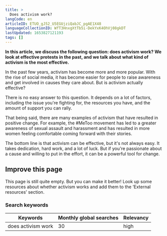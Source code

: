 ```yaml
---
title: >
  Does activism work?
langCode: en
articleID: ETUO_gJ52_U5EGUjziQabJC_pgAE1X48
languageCollectionID: WfT3HnxgXtTb5i-DekYxK4OhVj08gkDT
lastUpdated: 1653827121193
tags: []
---
```


**In this article, we discuss the following question: does activism work? We look at effective protests in the past, and we talk about what kind of activism is the most effective.**

In the past few years, activism has become more and more popular. With the rise of social media, it has become easier for people to raise awareness and get involved in causes they care about. But is activism actually effective?

There is no easy answer to this question. It depends on a lot of factors, including the issue you're fighting for, the resources you have, and the amount of support you can rally.

That being said, there are many examples of activism that have resulted in positive change. For example, the #MeToo movement has led to a greater awareness of sexual assault and harassment and has resulted in more women feeling comfortable coming forward with their stories.

The bottom line is that activism can be effective, but it's not always easy. It takes dedication, hard work, and a lot of luck. But if you're passionate about a cause and willing to put in the effort, it can be a powerful tool for change.

## Improve this page

This page is still quite empty. But you can make it better! Look up some resources about whether activism works and add them to the ‘External resources’ section.

### Search keywords

<div><table><thead><tr><th>Keywords</th><th>Monthly global searches</th><th>Relevancy</th></tr></thead><tbody><tr><td>does activism work</td><td>30</td><td>high</td></tr></tbody></table></div>